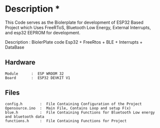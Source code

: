 
# Description *
  This Code serves as the Biolerplate for development of ESP32 Based Project which Uses FreeRToS, Bluetooth Low Energy, External Interrupts, and esp32 EEPROM
  for development.

  Description : BiolerPlate code  Esp32 + FreeRtos + BLE + Interrupts + DataBase


## Hardware

    Module      :  ESP WROOM 32
    Board       :  ESP32 DEVKIT V1
    

## Files

    config.h        :  File Containing Configuration of the Project
    Opensource.ino  :  Main File, Contains Loop and setup F(x)    
    blue.h          :  File Containing Functions for Bluetooth Low energy and bluetooth data
    functions.h     :  File Containing Functions for Project

